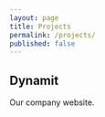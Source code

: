 ```yaml
---
layout: page
title: Projects
permalink: /projects/
published: false
---
```


## Dynamit

Our company website.
